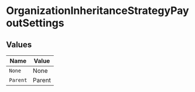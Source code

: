 # OrganizationInheritanceStrategyPayoutSettings


## Values

| Name     | Value    |
| -------- | -------- |
| `None`   | None     |
| `Parent` | Parent   |